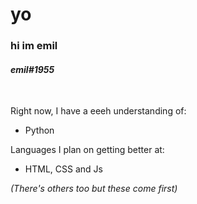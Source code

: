 # yo
### hi im emil  
#### *emil#1955*  

<br>

Right now, I have a eeeh understanding of:  

<ul>
    <li>Python</li>
</ul>  

Languages I plan on getting better at:  

<ul>
    <li>HTML, CSS and Js<br></li>
</ul>  

*(There's others too but these come first)*  


<!---
ekkhooo/ekkhooo is a ✨ special ✨ repository because its `README.md` (this file) appears on your GitHub profile.
You can click the Preview link to take a look at your changes.
--->
